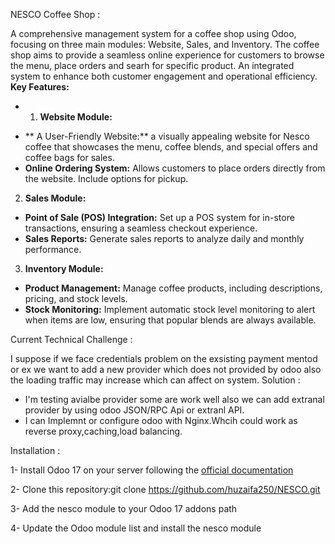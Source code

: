 NESCO Coffee Shop :

A comprehensive management system for a coffee shop using Odoo, focusing on
three main modules: Website, Sales, and Inventory.
The coffee shop aims to provide a seamless online experience for customers to
browse the menu, place orders and searh for specific product.
An integrated system to enhance both customer engagement and operational efficiency.
**Key Features:**
* 1. **Website Module:**
- ** A User-Friendly Website:** a visually appealing website for Nesco coffee that
showcases the menu, coffee blends, and special offers and coffee bags for sales.
- **Online Ordering System:** Allows customers to place orders directly
from the website. Include options for pickup.
2. **Sales Module:**
- **Point of Sale (POS) Integration:** Set up a POS system for in-store transactions, ensuring a
seamless checkout experience.
- **Sales Reports:** Generate sales reports to analyze daily and monthly performance.
3. **Inventory Module:**
- **Product Management:** Manage coffee products, including descriptions, pricing, and stock levels.
- **Stock Monitoring:** Implement automatic stock level monitoring to alert when items are low,
ensuring that popular blends are always available.

Current Technical Challenge :

I suppose if we face credentials problem on the exsisting payment mentod or ex we want to add
a new provider which does not provided by odoo also the loading traffic may increase which can affect on system.
Solution : 
- I'm testing avialbe provider some are work well also we can add extranal provider by using 
odoo JSON/RPC Api or extranl API.
- I can Implemnt or configure odoo with Nginx.Whcih could work as reverse proxy,caching,load balancing.

Installation :

1- Install Odoo 17 on your server following the [official documentation](https://www.odoo.com/documentation/17.0/administration/on_premise.html)
 
2- Clone this repository:git clone https://github.com/huzaifa250/NESCO.git 

3- Add the nesco  module to your Odoo 17 addons path

4- Update the Odoo module list and install the nesco module
